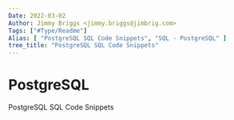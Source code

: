 ```yaml
---
Date: 2022-03-02
Author: Jimmy Briggs <jimmy.briggs@jimbrig.com>
Tags: ["#Type/Readme"]
Alias: [ "PostgreSQL SQL Code Snippets", "SQL - PostgreSQL" ]
tree_title: "PostgreSQL SQL Code Snippets"
---
```


<!-- generated by markdown-notes-tree -->

# PostgreSQL

<!-- optional markdown-notes-tree directory description starts here -->

PostgreSQL SQL Code Snippets

<!-- optional markdown-notes-tree directory description ends here -->
